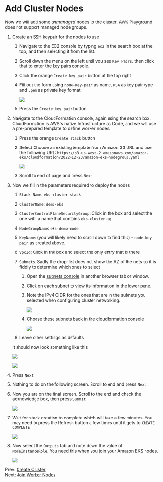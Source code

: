 # Add Cluster Nodes

Now we will add some *unmanaged* nodes to the cluster. AWS Playground does not support managed node groups.

1. Create an SSH keypair for the nodes to use
    1. Navigate to the EC2 console by typing `ec2` in the search box at the top, and then selecting it from the list.
    1. Scroll down the menu on the left until you see `Key Pairs`, then click that to enter the key pairs console.
    1. Click the orange `Create key pair` button at the top right
    1. Fill out the form using `node-key-pair` as name, `RSA` as key pair type and `.pem` as private key format

        ![](../images/06-key-pair.png)

    1. Press the `Create key pair` button

1. Navigate to the CloudFormation console, again using the search box. CloudFormation is AWS's native Infrastructure as Code, and we will use a pre-prepared template to define worker nodes.
    1. Press the orange `Create stack` button
    1. Select Choose an existing template from Amazon S3 URL and use the following URL: `https://s3.us-west-2.amazonaws.com/amazon-eks/cloudformation/2022-12-23/amazon-eks-nodegroup.yaml`

        ![](../images/06-create-stack.png)

    1. Scroll to end of page and press `Next`

1. Now we fill in the parameters required to deploy the nodes
    1. `Stack Name`: `eks-cluster-stack`
    1. `ClusterName`: `demo-eks`
    1. `ClusterControlPlaneSecurityGroup`: Click in the box and select the one with a name that contains `eks-cluster-sg`
    1. `NodeGroupName`: `eks-demo-node`
    1. `KeyName`: (you will likely need to scroll down to find this) - `node-key-pair` as created above.
    1. `VpcId`: Click in the box and select the only entry that is there
    1. `Subnets`. Sadly the drop-list does not show the AZ of the nets so it is fiddly to determine which ones to select
        1. Open the [subnets console](https://us-east-1.console.aws.amazon.com/vpcconsole/home?region=us-east-1#subnets:) in another browser tab or window.
        1. Click on each subnet to view its information in the lower pane.
        1. Note the IPv4 CIDR for the ones that are in the subnets you selected when configuring cluster networking.

            ![](../images/06-subnets.png)

        1. Choose these subnets back in the cloudformation console

            ![](../images/06-subnets-2.png)

    1. Leave other settings as defaults

    It should now look something like this

    ![](../images/06-params-1.png)

    ![](../images/06-params-2.png)

1. Press `Next`
1. Nothing to do on the following screen. Scroll to end and press `Next`
1. Now you are on the final screen. Scroll to the end and check the acknowledge box, then press `Submit`

    ![](../images/06-iam-ack.png)

1. Wait for stack creation to complete which will take a few minutes. You may need to press the Refresh button a few times until it gets to `CREATE COMPLETE`

    ![](../images/06-stack-complete.png)

1. Now select the `Outputs` tab and note down the value of `NodeInstanceRole`. You need this when you join your Amazon EKS nodes.

    ![](../images/06-node-role.png)

Prev: [Create Cluster](./05-create-cluster.md)<br/>
Next: [Join Worker Nodes](./07-join-nodes.md)

